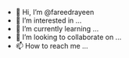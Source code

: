 - 👋 Hi, I’m @fareedrayeen
- 👀 I’m interested in ...
- 🌱 I’m currently learning ...
- 💞️ I’m looking to collaborate on ...
- 📫 How to reach me ...

<!---
fareedrayeen/fareedrayeen is a ✨ special ✨ repository because its `README.md` (this file) appears on your GitHub profile.
You can click the Preview link to take a look at your changes.
--->
